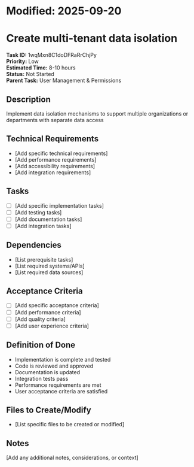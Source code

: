 # Modified: 2025-09-20

# Create multi-tenant data isolation

**Task ID:** 1wqMxn8C1doDFRaRrChjPy  
**Priority:** Low  
**Estimated Time:** 8-10 hours  
**Status:** Not Started  
**Parent Task:** User Management & Permissions

## Description
Implement data isolation mechanisms to support multiple organizations or departments with separate data access

## Technical Requirements
- [Add specific technical requirements]
- [Add performance requirements]
- [Add accessibility requirements]
- [Add integration requirements]

## Tasks
- [ ] [Add specific implementation tasks]
- [ ] [Add testing tasks]
- [ ] [Add documentation tasks]
- [ ] [Add integration tasks]

## Dependencies
- [List prerequisite tasks]
- [List required systems/APIs]
- [List required data sources]

## Acceptance Criteria
- [ ] [Add specific acceptance criteria]
- [ ] [Add performance criteria]
- [ ] [Add quality criteria]
- [ ] [Add user experience criteria]

## Definition of Done
- Implementation is complete and tested
- Code is reviewed and approved
- Documentation is updated
- Integration tests pass
- Performance requirements are met
- User acceptance criteria are satisfied

## Files to Create/Modify
- [List specific files to be created or modified]

## Notes
[Add any additional notes, considerations, or context]
